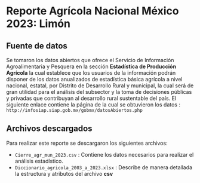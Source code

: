 

# Reporte Agrícola Nacional México 2023: Limón

## Fuente de datos

Se tomaron los datos abiertos que ofrece el Servicio de Información Agroalimentaria y Pesquera en la sección  **Estadística de Producción Agrícola** la cual establece que los usuarios de la información podrán disponer de los datos anualizados de estadística básica agrícola a nivel nacional, estatal, por Distrito de Desarrollo Rural y municipal, la cual será de gran utilidad para el análisis del subsector y la toma de decisiones públicas y privadas que contribuyan al desarrollo rural sustentable del país.
El siguiente enlace contiene la página de la cual se obtuvieron los datos : `http://infosiap.siap.gob.mx/gobmx/datosAbiertos.php`

## Archivos descargados
Para realizar este reporte se descargaron los siguientes archivos: 
- `Cierre_agr_mun_2023.csv` : Contiene los datos necesarios para realizar el análisis estadístico.
- `Diccionario_agricola_2003_a_2023.xlsx` : Describe de manera detallada la estructura y atributos del archivo **csv**
